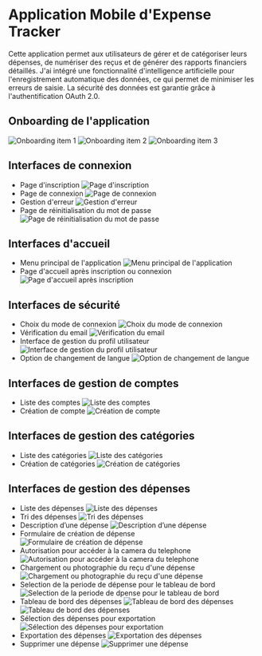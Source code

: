 # Application Mobile d'Expense Tracker

Cette application permet aux utilisateurs de gérer et de catégoriser leurs dépenses, de numériser des reçus et de générer des rapports financiers détaillés. J'ai intégré une fonctionnalité d'intelligence artificielle pour l'enregistrement automatique des données, ce qui permet de minimiser les erreurs de saisie. La sécurité des données est garantie grâce à l'authentification OAuth 2.0.

## Onboarding de l'application
![Onboarding item 1](onboardingItem1.png)
![Onboarding item 2](onboardingItem2.png)
![Onboarding item 3](onboardingItem3.png)


## Interfaces de connexion

  - Page d'inscription
  ![Page d'inscription](inscription.png)
  - Page de connexion
   ![Page de connexion](connexion.png)
  - Gestion d'erreur
   ![ Gestion d'erreur](gestionErreur.png)
  - Page de réinitialisation du mot de passe
   ![Page de réinitialisation du mot de passe](resetPassword.png)
 

## Interfaces d'accueil

- Menu principal de l'application
![Menu principal de l'application](nav.png)
- Page d'accueil après inscription ou connexion
![Page d'accueil après inscription](acceuil.png)

## Interfaces de sécurité

- Choix du mode de connexion
![Choix du mode de connexion](choixConnexion.png)
- Vérification du email
![Vérification du email](verificationEmail.png)
- Interface de gestion du profil utilisateur
![Interface de gestion du profil utilisateur](profileUtilisateur.png)
- Option de changement de langue
![Option de changement de langue](changerLangue.png)

## Interfaces de gestion de comptes

- Liste des comptes
![Liste des comptes](listeComte.png)
- Création de compte
![Création de compte](creationCompte.png)

## Interfaces de gestion des catégories

- Liste des catégories
![Liste des catégories](listeCategorie.png)
- Création de catégories
![Création de catégories](createCategorie.png)

## Interfaces de gestion des dépenses

- Liste des dépenses
![Liste des dépenses](listeExpense.png)
- Tri des dépenses
![Tri des dépenses](triDepense.png)
- Description d’une dépense
![Description d’une dépense](descriptionExpense.png)
- Formulaire de création de dépense
![Formulaire de création de dépense](createExpense.png)
- Autorisation pour accéder à la camera du telephone
![Autorisation pour accéder à la camera du telephone](permissionPhone.png)
- Chargement ou photographie du reçu d'une dépense
![Chargement ou photographie du reçu d'une dépense](photographierRecu.png)
- Selection de la periode de dépense pour le tableau de bord
![Selection de la periode de dpense pour le tableau de bord](selectionPeriodeExpenseDashboard.png)
- Tableau de bord des dépenses
![Tableau de bord des dépenses](dashboardExpense3Mois.png)
![Tableau de bord des dépenses](dashboardExpense6Mois.png)
- Sélection des dépenses pour exportation
![Sélection des dépenses pour exportation](exportSelection.png)
- Exportation des dépenses
![Exportation des dépenses](exportSectionConfirmation.png)
- Supprimer une dépense
![Supprimer une dépense](supprimerExpense.png)

